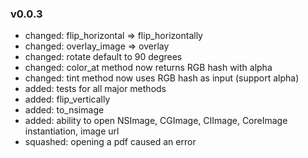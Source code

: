 ### v0.0.3 ###
* changed: flip_horizontal => flip_horizontally
* changed: overlay_image => overlay
* changed: rotate default to 90 degrees
* changed: color_at method now returns RGB hash with alpha
* changed: tint method now uses RGB hash as input (support alpha)
* added: tests for all major methods
* added: flip_vertically
* added: to_nsimage
* added: ability to open NSImage, CGImage, CIImage, CoreImage instantiation, image url
* squashed: opening a pdf caused an error